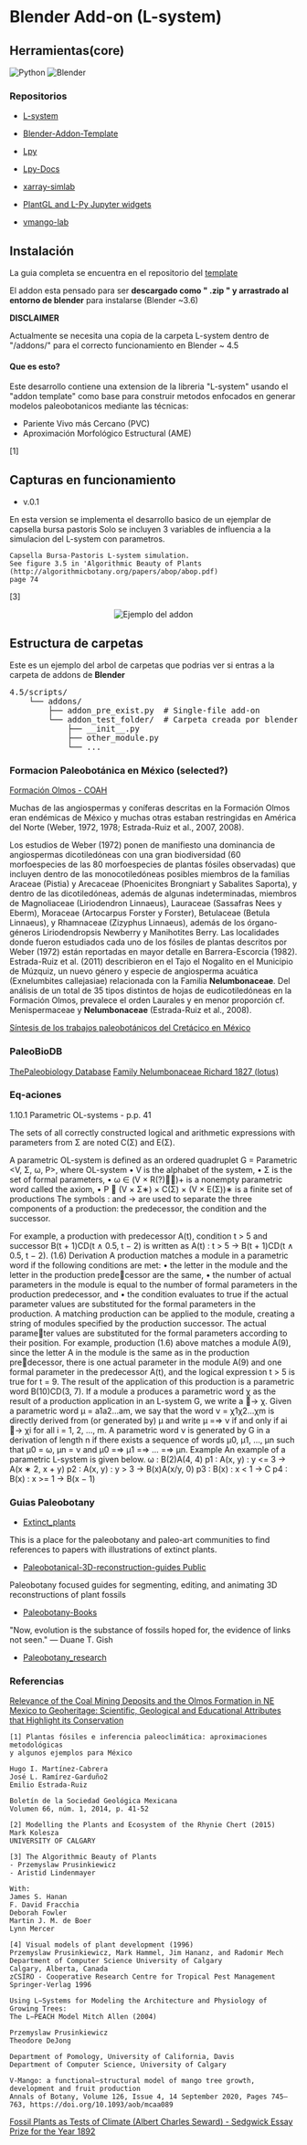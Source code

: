 # Blender Add-on (L-system)

## Herramientas(core)
![Python](https://img.shields.io/badge/Python-3.13+-3776AB?logo=python&logoColor=white)
![Blender](https://img.shields.io/badge/Blender-4.4.3+-F5792A?logo=blender&logoColor=white) 

### Repositorios
- [L-system](https://github.com/krljg/lsystem)

- [Blender-Addon-Template](https://github.com/doramgajo/blender-addon-template)

- [Lpy](https://github.com/openalea/lpy/tree/master)
- [Lpy-Docs](https://lpy.readthedocs.io/en/latest/)

- [xarray-simlab](https://github.com/xarray-contrib/xarray-simlab)

- [PlantGL and L-Py Jupyter widgets](https://github.com/fredboudon/plantgl-jupyter)

- [vmango-lab](https://github.com/jvail/vmango-lab)


## Instalación

La guia completa se encuentra en el repositorio del [template](https://github.com/doramgajo/blender-addon-template) 

El addon esta pensado para ser **descargado como " .zip " y arrastrado al entorno de blender** para instalarse (Blender ~3.6)

**DISCLAIMER**

Actualmente se necesita una copia de la carpeta L-system dentro de "/addons/" 
para el correcto funcionamiento en Blender ~ 4.5


#### Que es esto?

Este desarrollo contiene una extension de la libreria "L-system" usando 
el "addon template" como base para construir metodos enfocados en generar modelos paleobotanicos
mediante las técnicas:

- Pariente Vivo más Cercano (PVC)
- Aproximación Morfológico Estructural (AME)

[1]

## Capturas en funcionamiento
- v.0.1

En esta version se implementa el desarrollo basico de un ejemplar de capsella bursa pastoris
Solo se incluyen 3 variables de influencia a la simulacion del L-system con parametros.

```
Capsella Bursa-Pastoris L-system simulation.
See figure 3.5 in 'Algorithmic Beauty of Plants 
(http://algorithmicbotany.org/papers/abop/abop.pdf)
page 74
```
[3]

<p align="center">
<img src="docs/media/first_cap.webp" alt="Ejemplo del addon">
</p>

## Estructura de carpetas 

Este es un ejemplo del arbol de carpetas que podrias ver si entras a la carpeta de addons de **Blender**
<!-- > [!NOTE] -->
<pre>
4.5/scripts/
    └── addons/
        ├── addon_pre_exist.py  # Single-file add-on
        └── addon_test_folder/  # Carpeta creada por blender
            ├── __init__.py
            ├── other_module.py
            └── ...
</pre>


### Formacion Paleobotánica en México (selected?)

[Formación Olmos - COAH](https://paleobiologia.wixsite.com/evolucionplantae/formacion-olmos)

Muchas de las angiospermas y coníferas descritas en la Formación Olmos eran endémicas de México y muchas otras estaban restringidas en América del Norte (Weber, 1972, 1978; Estrada-Ruiz et al., 2007, 2008).

Los estudios de Weber (1972) ponen de manifiesto una dominancia de angiospermas dicotiledóneas con una gran biodiversidad (60 morfoespecies de las 80 morfoespecies de plantas fósiles observadas) que incluyen dentro de las monocotiledóneas posibles miembros de la familias Araceae (Pistia) y Arecaceae (Phoenicites Brongniart y Sabalites Saporta), y dentro de las dicotiledóneas, además de algunas indeterminadas, miembros de Magnoliaceae (Liriodendron Linnaeus), Lauraceae (Sassafras Nees y Eberm), Moraceae (Artocarpus Forster y Forster), Betulaceae (Betula Linnaeus), y Rhamnaceae (Zizyphus Linnaeus), además de los órgano-géneros Liriodendropsis Newberry y Manihotites Berry. Las localidades donde fueron estudiados cada uno de los fósiles de plantas descritos por Weber (1972) están reportadas en mayor detalle en Barrera-Escorcia (1982). Estrada-Ruiz et al. (2011) describieron en el Tajo el Nogalito en el Municipio de Múzquiz, un nuevo género y especie de angiosperma acuática (Exnelumbites callejasiae) relacionada con la Familia **Nelumbonaceae**. Del análisis de un total de 35 tipos distintos de hojas de eudicotiledóneas en la Formación Olmos, prevalece el orden Laurales y en menor proporción cf. Menispermaceae y **Nelumbonaceae** (Estrada-Ruiz et al., 2008).

[Síntesis de los trabajos paleobotánicos del Cretácico en México](https://www.scielo.org.mx/scielo.php?script=sci_arttext&pid=S1405-33222014000100009)

### PaleoBioDB

[ThePaleobiology Database](https://paleobiodb.org/#/)
[Family Nelumbonaceae Richard 1827 (lotus)](https://paleobiodb.org/classic/basicTaxonInfo?taxon_no=txn:55399)


### Eq-aciones

1.10.1 Parametric OL-systems - p.p. 41

The sets of all correctly constructed logical and arithmetic 
expressions with parameters from Σ are noted C(Σ) and E(Σ).

A parametric OL-system is defined as an ordered quadruplet G = Parametric
<V, Σ, ω, P>, where OL-system
• V is the alphabet of the system,
• Σ is the set of formal parameters,
• ω ∈ (V × R(?)∗)+ is a nonempty parametric word called the axiom,
• P ⊂ (V × Σ∗) × C(Σ) × (V × E(Σ))∗ is a finite set of productions
The symbols : and → are used to separate the three components of a
production: the predecessor, the condition and the successor.

For example, a production with predecessor A(t), condition t > 5 and successor
B(t + 1)CD(t ∧ 0.5, t − 2) is written as
A(t) : t > 5 → B(t + 1)CD(t ∧ 0.5, t − 2). (1.6)
Derivation A production matches a module in a parametric word if the following
conditions are met:
• the letter in the module and the letter in the production predecessor are the same,
• the number of actual parameters in the module is equal to the
number of formal parameters in the production predecessor, and
• the condition evaluates to true if the actual parameter values are
substituted for the formal parameters in the production.
A matching production can be applied to the module, creating a string
of modules specified by the production successor. The actual parameter values are substituted for the formal parameters according to their
position. For example, production (1.6) above matches a module A(9),
since the letter A in the module is the same as in the production predecessor, there is one actual parameter in the module A(9) and one
formal parameter in the predecessor A(t), and the logical expression
t > 5 is true for t = 9. The result of the application of this production
is a parametric word B(10)CD(3, 7).
If a module a produces a parametric word χ as the result of a
production application in an L-system G, we write a → χ. Given a
parametric word µ = a1a2...am, we say that the word ν = χ1χ2...χm
is directly derived from (or generated by) µ and write µ =⇒ ν if and
only if ai → χi for all i = 1, 2, ..., m. A parametric word ν is generated
by G in a derivation of length n if there exists a sequence of words
µ0, µ1, ..., µn such that µ0 = ω, µn = ν and µ0 =⇒ µ1 =⇒ ... =⇒ µn.
Example An example of a parametric L-system is given below.
ω : B(2)A(4, 4)
p1 : A(x, y) : y <= 3 → A(x ∗ 2, x + y)
p2 : A(x, y) : y > 3 → B(x)A(x/y, 0)
p3 : B(x) : x < 1 → C
p4 : B(x) : x >= 1 → B(x − 1)

### Guias Paleobotany

- [Extinct_plants](https://github.com/PaleoNate/extinct_plants)

This is a place for the paleobotany and paleo-art communities to find references to papers with illustrations of extinct plants.

- [Paleobotanical-3D-reconstruction-guides Public](https://github.com/robertlmenning/Paleobotanical-3D-reconstruction-guides)

Paleobotany focused guides for segmenting, editing, and animating 3D reconstructions of plant fossils

- [Paleobotany-Books](https://github.com/manjunath5496/Paleobotany-Books)

"Now, evolution is the substance of fossils hoped for, the evidence of links not seen." ― Duane T. Gish

- [Paleobotany_research](https://github.com/BenjaminVanOttenberg/paleobotany_research)

### Referencias

[Relevance of the Coal Mining Deposits and the Olmos Formation in NE Mexico to Geoheritage: Scientific, Geological and Educational Attributes that Highlight its Conservation](https://link.springer.com/article/10.1007/s12371-025-01071-y)

```
[1] Plantas fósiles e inferencia paleoclimática: aproximaciones metodológicas 
y algunos ejemplos para México

Hugo I. Martínez-Cabrera 
José L. Ramírez-Garduño2
Emilio Estrada-Ruiz

Boletín de la Sociedad Geológica Mexicana
Volumen 66, núm. 1, 2014, p. 41-52
```


```
[2] Modelling the Plants and Ecosystem of the Rhynie Chert (2015)
Mark Kolesza
UNIVERSITY OF CALGARY
```

```
[3] The Algorithmic Beauty of Plants
- Przemyslaw Prusinkiewicz
- Aristid Lindenmayer

With:
James S. Hanan
F. David Fracchia
Deborah Fowler
Martin J. M. de Boer
Lynn Mercer
```

```
[4] Visual models of plant development (1996)
Przemyslaw Prusinkiewicz, Mark Hammel, Jim Hananz, and Radomir Mech
Department of Computer Science University of Calgary
Calgary, Alberta, Canada
zCSIRO - Cooperative Research Centre for Tropical Pest Management
Springer-Verlag 1996
```

```
Using L−Systems for Modeling the Architecture and Physiology of Growing Trees: 
The L−PEACH Model Mitch Allen (2004)

Przemyslaw Prusinkiewicz
Theodore DeJong

Department of Pomology, University of California, Davis
Department of Computer Science, University of Calgary
```

```
V-Mango: a functional–structural model of mango tree growth, development and fruit production 
Annals of Botany, Volume 126, Issue 4, 14 September 2020, Pages 745–763, https://doi.org/10.1093/aob/mcaa089
```

[Fossil Plants as Tests of Climate (Albert Charles Seward) - Sedgwick Essay Prize for the Year 1892](https://github.com/manjunath5496/Paleobotany-Books/blob/master/pale(3).pdf)